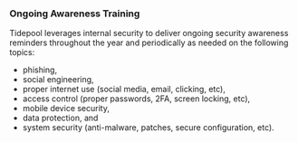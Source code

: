 ### Ongoing Awareness Training

Tidepool leverages internal security to deliver ongoing security awareness
reminders throughout the year and periodically as needed on the following topics:

- phishing,
- social engineering,
- proper internet use (social media, email, clicking, etc),
- access control (proper passwords, 2FA, screen locking, etc),
- mobile device security,
- data protection, and
- system security (anti-malware, patches, secure configuration, etc).
